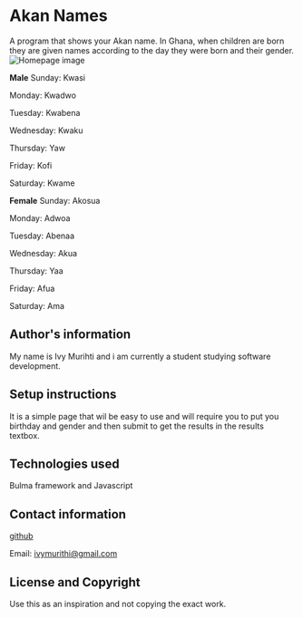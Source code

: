 # Akan Names
A program that shows your Akan name. In Ghana, when children are born they are given names according to the day they were born and their gender.
![Homepage image](relative/path/to/images/homepage.png?raw=true "Akan Name")


**Male**
Sunday: Kwasi

Monday: Kwadwo

Tuesday: Kwabena

Wednesday: Kwaku

Thursday:  Yaw

Friday: Kofi

Saturday: Kwame

**Female**
Sunday: Akosua

Monday: Adwoa

Tuesday: Abenaa

Wednesday: Akua

Thursday:  Yaa

Friday: Afua

Saturday: Ama

## Author's information
My name is Ivy Murihti and i am currently a student studying software development.

## Setup instructions
It is a simple page that wil be easy to use and will require you to put you birthday and gender and then submit to get the results in the results textbox.

## Technologies used
Bulma framework and Javascript

## Contact information
[github](https://github.com/ivymmurithi)

Email: ivymurithi@gmail.com 

## License and Copyright
Use this as an inspiration and not copying the exact work.